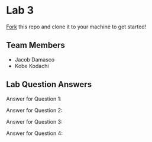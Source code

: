 # Lab 3
[Fork](https://docs.github.com/en/get-started/quickstart/fork-a-repo) this repo and clone it to your machine to get started!

## Team Members
- Jacob Damasco
- Kobe Kodachi

## Lab Question Answers

Answer for Question 1: 

Answer for Question 2:

Answer for Question 3:

Answer for Question 4: